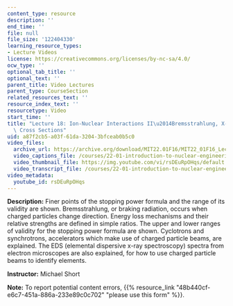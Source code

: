 ```yaml
---
content_type: resource
description: ''
end_time: ''
file: null
file_size: '122404330'
learning_resource_types:
- Lecture Videos
license: https://creativecommons.org/licenses/by-nc-sa/4.0/
ocw_type: ''
optional_tab_title: ''
optional_text: ''
parent_title: Video Lectures
parent_type: CourseSection
related_resources_text: ''
resource_index_text: ''
resourcetype: Video
start_time: ''
title: "Lecture 18: Ion-Nuclear Interactions II\u2014Bremsstrahlung, X-Ray Spectra,\
  \ Cross Sections"
uid: a87f2cb5-a03f-61da-3204-3bfceab0b5c0
video_files:
  archive_url: https://archive.org/download/MIT22.01F16/MIT22_01F16_Lec18_300k.mp4
  video_captions_file: /courses/22-01-introduction-to-nuclear-engineering-and-ionizing-radiation-fall-2016/10f1c7ee3b545d2e916a91b7f5644db4_rsDEuRpOHqs.vtt
  video_thumbnail_file: https://img.youtube.com/vi/rsDEuRpOHqs/default.jpg
  video_transcript_file: /courses/22-01-introduction-to-nuclear-engineering-and-ionizing-radiation-fall-2016/9d113fcc35edbbf3544c4a93704659bb_rsDEuRpOHqs.pdf
video_metadata:
  youtube_id: rsDEuRpOHqs
---
```


**Description:** Finer points of the stopping power formula and the range of its validity are shown. Bremsstrahlung, or braking radiation, occurs when charged particles change direction. Energy loss mechanisms and their relative strengths are defined in simple ratios. The upper and lower ranges of validity for the stopping power formula are shown. Cyclotrons and synchrotrons, accelerators which make use of charged particle beams, are explained. The EDS (elemental dispersive x-ray spectroscopy) spectra from electron microscopes are also explained, for how to use charged particle beams to identify elements.

**Instructor:** Michael Short

**Note:** To report potential content errors, {{% resource_link "48b440cf-e6c7-451a-886a-233e89c0c702" "please use this form" %}}.


